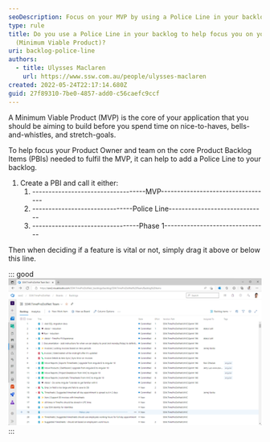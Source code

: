 ```yaml
---
seoDescription: Focus on your MVP by using a Police Line in your backlog to prioritize essential features.
type: rule
title: Do you use a Police Line in your backlog to help focus you on your MVP
  (Minimum Viable Product)?
uri: backlog-police-line
authors:
  - title: Ulysses Maclaren
    url: https://www.ssw.com.au/people/ulysses-maclaren
created: 2022-05-24T22:17:14.680Z
guid: 27f89310-7be0-4857-add0-c56caefc9ccf
---
```


A Minimum Viable Product (MVP) is the core of your application that you should be aiming to build before you spend time on nice-to-haves, bells-and-whistles, and stretch-goals.

<!--endintro-->

To help focus your Product Owner and team on the core Product Backlog Items (PBIs) needed to fulfil the MVP, it can help to add a Police Line to your backlog.

1. Create a PBI and call it either:
   1. -----------------------------------MVP----------------------------------
   2. -------------------------------Police Line------------------------------
   3. ---------------------------------Phase 1--------------------------------

Then when deciding if a feature is vital or not, simply drag it above or below this line.

::: good
![Figure: Good example – Police Line added to help the team prioritize](backlog-police-line.png)
:::
